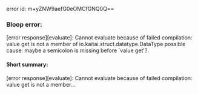 error id: m+yZNW9aefG0eOMCfGNQ0Q==
### Bloop error:

[error response][evaluate]: Cannot evaluate because of failed compilation:
value get is not a member of io.kaitai.struct.datatype.DataType
possible cause: maybe a semicolon is missing before `value get'?.
#### Short summary: 

[error response][evaluate]: Cannot evaluate because of failed compilation:
value get is not a member...
